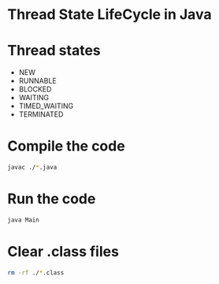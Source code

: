 # Thread State LifeCycle in Java

# Thread states
- NEW
- RUNNABLE
- BLOCKED
- WAITING
- TIMED_WAITING
- TERMINATED

# Compile the code
```sh
javac ./*.java
```

# Run the code
```sh
java Main
```

# Clear .class files
```sh
rm -rf ./*.class
```